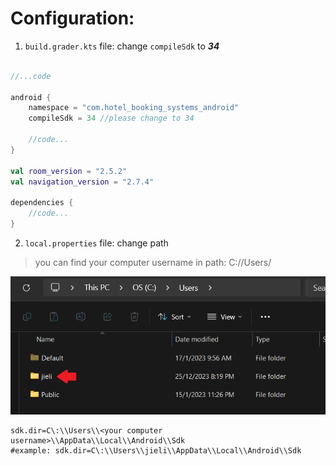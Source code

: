 # Configuration:

1. `build.grader.kts` file: change `compileSdk` to ***34***
```kotlin

//...code

android {
    namespace = "com.hotel_booking_systems_android"
    compileSdk = 34 //please change to 34

    //code...
}

val room_version = "2.5.2"
val navigation_version = "2.7.4"

dependencies {
    //code...
}

```

2. `local.properties` file: change path
> you can find your computer username in path: C://Users/

![Local Image](./readmeScreenshot.png)

```properties
sdk.dir=C\:\\Users\\<your computer username>\\AppData\\Local\\Android\\Sdk
#example: sdk.dir=C\:\\Users\\jieli\\AppData\\Local\\Android\\Sdk
```
